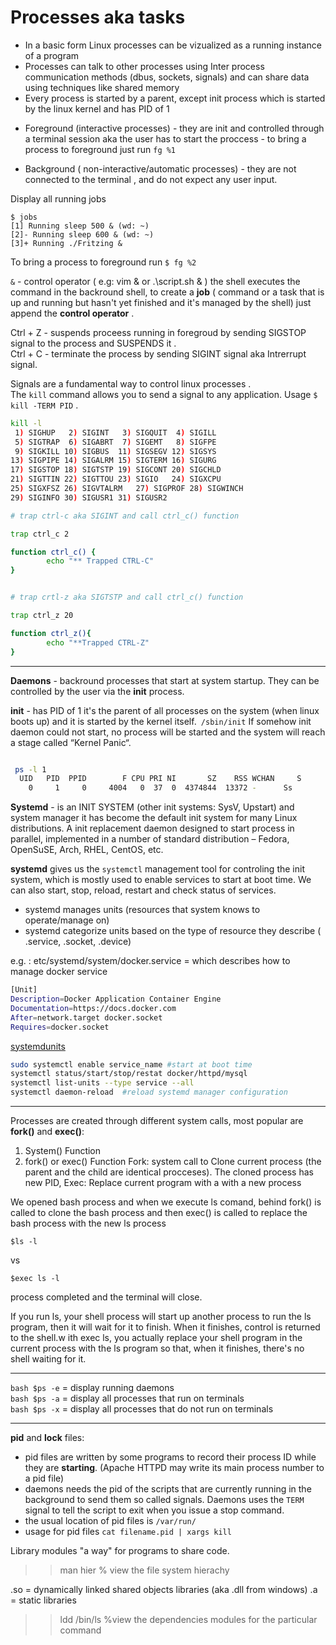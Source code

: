 # Processes aka tasks

- In a basic form Linux processes can be vizualized as a running instance of a program  
- Processes can talk to other processes using Inter process communication methods (dbus, sockets, signals) and can share data using techniques like shared memory   
- Every process is started by a parent, except init process which is started by the linux kernel and has PID of 1  



* Foreground (interactive processes) - they are init and controlled through a terminal session aka the user has to start the proccess
				     - to bring a process to foreground just run  `fg %1`

	
* Background ( non-interactive/automatic processes) - they are not connected to the terminal , and do not expect any user input.


Display all running jobs
```shell
$ jobs
[1] Running sleep 500 & (wd: ~)
[2]- Running sleep 600 & (wd: ~)
[3]+ Running ./Fritzing &
```
To bring a process to foreground run `$ fg %2`  

`&` - control operator ( e.g: vim & or .\script.sh & ) the shell executes the command in the backround shell, to create a **job** ( command or a task that is up and running but hasn't yet finished and it's managed by the shell) just append the **control operator** . 


Ctrl + Z - suspends proceess running in foregroud by sending SIGSTOP signal to the process and SUSPENDS it .  
Ctrl + C - terminate the process by sending SIGINT signal aka Intrerrupt signal.  


Signals are a fundamental way to control linux processes .  
The `kill` command allows you to send a signal to any application.  Usage `$ kill -TERM PID` . 

```bash
kill -l
 1) SIGHUP	 2) SIGINT	 3) SIGQUIT	 4) SIGILL
 5) SIGTRAP	 6) SIGABRT	 7) SIGEMT	 8) SIGFPE
 9) SIGKILL	10) SIGBUS	11) SIGSEGV	12) SIGSYS
13) SIGPIPE	14) SIGALRM	15) SIGTERM	16) SIGURG
17) SIGSTOP	18) SIGTSTP	19) SIGCONT	20) SIGCHLD
21) SIGTTIN	22) SIGTTOU	23) SIGIO	24) SIGXCPU
25) SIGXFSZ	26) SIGVTALRM	27) SIGPROF	28) SIGWINCH
29) SIGINFO	30) SIGUSR1	31) SIGUSR2
```

```bash
# trap ctrl-c aka SIGINT and call ctrl_c() function

trap ctrl_c 2

function ctrl_c() {
        echo "** Trapped CTRL-C"
}


# trap crtl-z aka SIGTSTP and call ctrl_c() function

trap ctrl_z 20

function ctrl_z(){
        echo "**Trapped CTRL-Z"
}
```
-----------------------------------------------------------------------------------------------------
**Daemons** - backround processes that start at system startup. They can be controlled by the user via the __init__ process.  

**init** - has PID of 1 it's the parent of all processes on the system (when linux boots up) and it is started by the kernel itself.` /sbin/init`
If somehow init daemon could not start, no process will be started and the system will reach a stage called “Kernel Panic“. 

```bash

 ps -l 1
  UID   PID  PPID        F CPU PRI NI       SZ    RSS WCHAN     S             ADDR TTY           TIME CMD
    0     1     0     4004   0  37  0  4374844  13372 -      Ss                  0 ??         9:23.82 /sbin/launchd
```

**Systemd** -  is an INIT SYSTEM (other init systems: SysV, Upstart) and system manager it has become the default init system for many Linux distributions. A init replacement daemon designed to start process in parallel, implemented in a number of standard distribution – Fedora, OpenSuSE, Arch, RHEL, CentOS, etc.

 **systemd** gives us the `systemctl` management tool for controling the init system, which is mostly used to enable services to start at boot time. We can also start, stop, reload, restart and check status of services.

- systemd manages units (resources that system knows to operate/manage on)
- systemd categorize units based on the type of resource they describe ( .service, .socket, .device)  

e.g. : etc/systemd/system/docker.service = which describes how to manage docker service  

```bash
[Unit]
Description=Docker Application Container Engine
Documentation=https://docs.docker.com
After=network.target docker.socket
Requires=docker.socket

```
[systemdunits](https://www.digitalocean.com/community/tutorials/understanding-systemd-units-and-unit-files)

```bash
sudo systemctl enable service_name #start at boot time
systemctl status/start/stop/restat docker/httpd/mysql
systemctl list-units --type service --all
systemctl daemon-reload  #reload systemd manager configuration
```   

-----------------------------------------------------------------------------------------------------------------------------


Processes are created through different system calls, most popular are **fork()** and **exec()**:

1) System() Function 
2) fork() or exec() Function
  Fork: system call to Clone current process (the parent and the child are identical procceses). The cloned process has new PID, 
  Exec: Replace current program with a with a new process 
  
  We opened bash process and when we execute ls comand, behind fork() is called to clone the bash process and then exec() is called to
  replace the bash process with the new ls process
  ```shell
  $ls -l
  ```
  vs  
  
  ```shell
  $exec ls -l
  ```
  process completed and the terminal will close.   
  
  If you run ls, your shell process will start up another process to run the ls program, then it will wait for it to finish. When it finishes, control is returned to the shell.w ith exec ls, you actually replace your shell program in the current process with the ls program so that, when it finishes, there's no shell waiting for it.  
  
  

 
-----------------------------------------------------------------------------------------------------------------------------
`bash $ps -e` = display running daemons   
`bash $ps -a` = display all processes that run on terminals   
`bash $ps -x` = display all processes that do not run on terminals

-----------------------------------------------------------------------------------------------------------------------------

**pid** and **lock** files:

- pid files are written by some programs to record their process ID while they are **starting**. (Apache HTTPD may write its main process number to a pid file) 
- daemons needs the pid of the scripts that are currently running in the background to send them so called signals. Daemons uses the `TERM` signal to tell the script to exit when you issue a stop command.
- the usual location of pid files is `/var/run/`
- usage for pid files `cat filename.pid | xargs kill`


 



Library modules "a way" for programs to share code.

>> man hier % view the file system hierachy 

.so = dynamically linked shared objects libraries (aka .dll from windows)
.a = static libraries

>> ldd /bin/ls  %view the dependencies modules for the particular command
